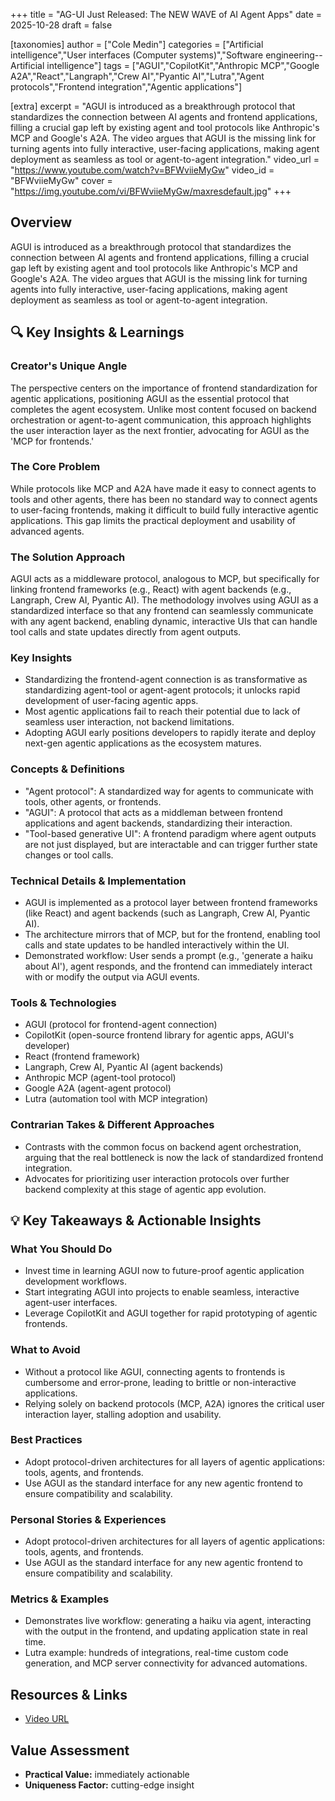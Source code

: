+++
title = "AG-UI Just Released: The NEW WAVE of AI Agent Apps"
date = 2025-10-28
draft = false

[taxonomies]
author = ["Cole Medin"]
categories = ["Artificial intelligence","User interfaces (Computer systems)","Software engineering--Artificial intelligence"]
tags = ["AGUI","CopilotKit","Anthropic MCP","Google A2A","React","Langraph","Crew AI","Pyantic AI","Lutra","Agent protocols","Frontend integration","Agentic applications"]

[extra]
excerpt = "AGUI is introduced as a breakthrough protocol that standardizes the connection between AI agents and frontend applications, filling a crucial gap left by existing agent and tool protocols like Anthropic's MCP and Google's A2A. The video argues that AGUI is the missing link for turning agents into fully interactive, user-facing applications, making agent deployment as seamless as tool or agent-to-agent integration."
video_url = "https://www.youtube.com/watch?v=BFWviieMyGw"
video_id = "BFWviieMyGw"
cover = "https://img.youtube.com/vi/BFWviieMyGw/maxresdefault.jpg"
+++

## Overview

AGUI is introduced as a breakthrough protocol that standardizes the connection between AI agents and frontend applications, filling a crucial gap left by existing agent and tool protocols like Anthropic's MCP and Google's A2A. The video argues that AGUI is the missing link for turning agents into fully interactive, user-facing applications, making agent deployment as seamless as tool or agent-to-agent integration.

## 🔍 Key Insights & Learnings

### Creator's Unique Angle
The perspective centers on the importance of frontend standardization for agentic applications, positioning AGUI as the essential protocol that completes the agent ecosystem. Unlike most content focused on backend orchestration or agent-to-agent communication, this approach highlights the user interaction layer as the next frontier, advocating for AGUI as the 'MCP for frontends.'

### The Core Problem
While protocols like MCP and A2A have made it easy to connect agents to tools and other agents, there has been no standard way to connect agents to user-facing frontends, making it difficult to build fully interactive agentic applications. This gap limits the practical deployment and usability of advanced agents.

### The Solution Approach
AGUI acts as a middleware protocol, analogous to MCP, but specifically for linking frontend frameworks (e.g., React) with agent backends (e.g., Langraph, Crew AI, Pyantic AI). The methodology involves using AGUI as a standardized interface so that any frontend can seamlessly communicate with any agent backend, enabling dynamic, interactive UIs that can handle tool calls and state updates directly from agent outputs.

### Key Insights
- Standardizing the frontend-agent connection is as transformative as standardizing agent-tool or agent-agent protocols; it unlocks rapid development of user-facing agentic apps.
- Most agentic applications fail to reach their potential due to lack of seamless user interaction, not backend limitations.
- Adopting AGUI early positions developers to rapidly iterate and deploy next-gen agentic applications as the ecosystem matures.

### Concepts & Definitions
- "Agent protocol": A standardized way for agents to communicate with tools, other agents, or frontends.
- "AGUI": A protocol that acts as a middleman between frontend applications and agent backends, standardizing their interaction.
- "Tool-based generative UI": A frontend paradigm where agent outputs are not just displayed, but are interactable and can trigger further state changes or tool calls.

### Technical Details & Implementation
- AGUI is implemented as a protocol layer between frontend frameworks (like React) and agent backends (such as Langraph, Crew AI, Pyantic AI).
- The architecture mirrors that of MCP, but for the frontend, enabling tool calls and state updates to be handled interactively within the UI.
- Demonstrated workflow: User sends a prompt (e.g., 'generate a haiku about AI'), agent responds, and the frontend can immediately interact with or modify the output via AGUI events.

### Tools & Technologies
- AGUI (protocol for frontend-agent connection)
- CopilotKit (open-source frontend library for agentic apps, AGUI's developer)
- React (frontend framework)
- Langraph, Crew AI, Pyantic AI (agent backends)
- Anthropic MCP (agent-tool protocol)
- Google A2A (agent-agent protocol)
- Lutra (automation tool with MCP integration)

### Contrarian Takes & Different Approaches
- Contrasts with the common focus on backend agent orchestration, arguing that the real bottleneck is now the lack of standardized frontend integration.
- Advocates for prioritizing user interaction protocols over further backend complexity at this stage of agentic app evolution.

## 💡 Key Takeaways & Actionable Insights

### What You Should Do
- Invest time in learning AGUI now to future-proof agentic application development workflows.
- Start integrating AGUI into projects to enable seamless, interactive agent-user interfaces.
- Leverage CopilotKit and AGUI together for rapid prototyping of agentic frontends.

### What to Avoid
- Without a protocol like AGUI, connecting agents to frontends is cumbersome and error-prone, leading to brittle or non-interactive applications.
- Relying solely on backend protocols (MCP, A2A) ignores the critical user interaction layer, stalling adoption and usability.

### Best Practices
- Adopt protocol-driven architectures for all layers of agentic applications: tools, agents, and frontends.
- Use AGUI as the standard interface for any new agentic frontend to ensure compatibility and scalability.

### Personal Stories & Experiences
- Adopt protocol-driven architectures for all layers of agentic applications: tools, agents, and frontends.
- Use AGUI as the standard interface for any new agentic frontend to ensure compatibility and scalability.

### Metrics & Examples
- Demonstrates live workflow: generating a haiku via agent, interacting with the output in the frontend, and updating application state in real time.
- Lutra example: hundreds of integrations, real-time custom code generation, and MCP server connectivity for advanced automations.

## Resources & Links

- [Video URL](https://www.youtube.com/watch?v=BFWviieMyGw)

## Value Assessment

- **Practical Value:** immediately actionable
- **Uniqueness Factor:** cutting-edge insight
